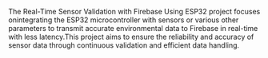 The Real-Time Sensor Validation with Firebase Using ESP32 project focuses onintegrating the ESP32 microcontroller with sensors or various other parameters to transmit accurate environmental data to Firebase in real-time with less latency.This project aims to ensure the reliability and accuracy of sensor data through continuous 
validation and efficient data handling.
